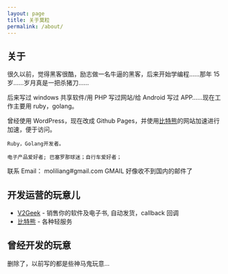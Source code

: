```yaml
---
layout: page
title: 关于莫粒
permalink: /about/
---
```


## 关于

很久以前，觉得黑客很酷，励志做一名牛逼的黑客，后来开始学编程……那年 15 岁……岁月真是一把杀猪刀……

后来写过 windows 共享软件/用 PHP 写过网站/给 Android 写过 APP……现在工作主要用 ruby，golang。

曾经使用 WordPress，现在改成 Github Pages，并使用[比特熊](https://bitbear.net)的网站加速进行加速，便于访问。

```
Ruby，Golang开发者。

电子产品爱好者; 巴塞罗那球迷；自行车爱好者；
```

联系 Email： moliliang#gmail.com GMAIL 好像收不到国内的邮件了

## 开发运营的玩意儿

- [V2Geek](https://v2geek.com) - 销售你的软件及电子书, 自动发货，callback 回调
- [比特熊](https://bitbear.net) - 各种轻服务

## 曾经开发的玩意

删除了，以前写的都是些神马鬼玩意...
